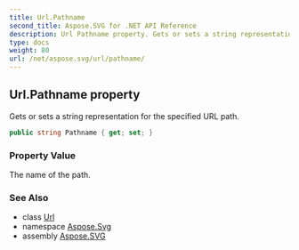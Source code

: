 ```yaml
---
title: Url.Pathname
second_title: Aspose.SVG for .NET API Reference
description: Url Pathname property. Gets or sets a string representation for the specified URL path
type: docs
weight: 80
url: /net/aspose.svg/url/pathname/
---
```

## Url.Pathname property

Gets or sets a string representation for the specified URL path.

```csharp
public string Pathname { get; set; }
```

### Property Value

The name of the path.

### See Also

* class [Url](../)
* namespace [Aspose.Svg](../../../aspose.svg/)
* assembly [Aspose.SVG](../../../)

